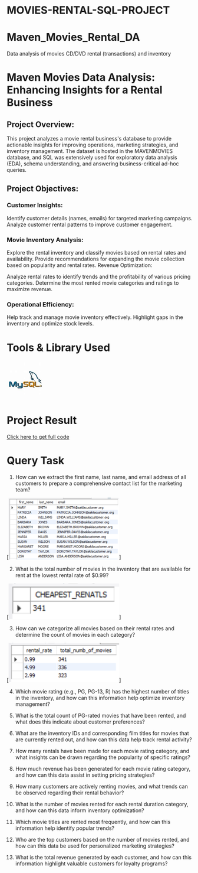 # MOVIES-RENTAL-SQL-PROJECT
# Maven_Movies_Rental_DA
Data analysis of movies CD/DVD rental (transactions) and inventory

# Maven Movies Data Analysis: Enhancing Insights for a Rental Business

## Project Overview:
This project analyzes a movie rental business's database to provide actionable insights for improving operations, marketing strategies, and inventory management. The dataset is hosted in the MAVENMOVIES database, and SQL was extensively used for exploratory data analysis (EDA), schema understanding, and answering business-critical ad-hoc queries.

## Project Objectives:

### Customer Insights:

Identify customer details (names, emails) for targeted marketing campaigns.
Analyze customer rental patterns to improve customer engagement.

### Movie Inventory Analysis:

Explore the rental inventory and classify movies based on rental rates and availability.
Provide recommendations for expanding the movie collection based on popularity and rental rates.
Revenue Optimization:

Analyze rental rates to identify trends and the profitability of various pricing categories.
Determine the most rented movie categories and ratings to maximize revenue.

### Operational Efficiency:

Help track and manage movie inventory effectively.
Highlight gaps in the inventory and optimize stock levels.


# Tools & Library Used
[<img src="./MySQL LOGO.jpg" alt="myql-logo" width="100"/>](https://www.mysql.com/) &nbsp;

# Project Result

[Click here to get full code](https://github.com/mohammadomar10/MOVIES-RENTAL-SQL-PROJECT/blob/main/CODES.sql)

# Query Task

1. How can we extract the first name, last name, and email address of all customers to prepare a comprehensive contact list for the marketing team?

[<img src="./CODE OUTPUT/email ids.PNG" width="300"/>]&nbsp;

2. What is the total number of movies in the inventory that are available for rent at the lowest rental rate of $0.99?

[<img src="CODE OUTPUT/CHEAPEST RENTALS.PNG" width="300"/>]&nbsp;

3. How can we categorize all movies based on their rental rates and determine the count of movies in each category?

[<img src="CODE OUTPUT/rental rate category.PNG" width="300"/>]&nbsp;

4. Which movie rating (e.g., PG, PG-13, R) has the highest number of titles in the inventory, and how can this information help optimize inventory management?



5. What is the total count of PG-rated movies that have been rented, and what does this indicate about customer preferences?



6. What are the inventory IDs and corresponding film titles for movies that are currently rented out, and how can this data help track rental activity?



7. How many rentals have been made for each movie rating category, and what insights can be drawn regarding the popularity of specific ratings?



8. How much revenue has been generated for each movie rating category, and how can this data assist in setting pricing strategies?



9. How many customers are actively renting movies, and what trends can be observed regarding their rental behavior?



10. What is the number of movies rented for each rental duration category, and how can this data inform inventory optimization?



11. Which movie titles are rented most frequently, and how can this information help identify popular trends?



12. Who are the top customers based on the number of movies rented, and how can this data be used for personalized marketing strategies?



13. What is the total revenue generated by each customer, and how can this information highlight valuable customers for loyalty programs?
